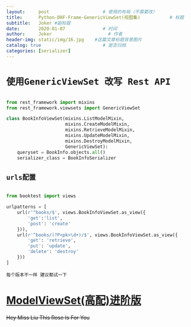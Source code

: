 ```yaml
---
layout:     post                    # 使用的布局（不需要改）
title:      Python-DRF-Frame-GenericViewSet(视图集)           # 标题 
subtitle:   Joker #副标题
date:       2020-01-07              # 时间
author:     Joker                     # 作者
header-img: static/img/16.jpg    #这篇文章标题背景图片
catalog: true                       # 是否归档
categories: [serializer]
---
```


# `使用GenericViewSet 改写 Rest API`

```python

from rest_framework import mixins
from rest_framework.viewsets import GenericViewSet

class BookInfoViewSet(mixins.ListModelMixin,
                      mixins.CreateModelMixin,
                      mixins.RetrieveModelMixin,
                      mixins.UpdateModelMixin,
                      mixins.DestroyModelMixin,
                      GenericViewSet):
    queryset = BookInfo.objects.all()
    serializer_class = BookInfoSerializer
```

## `urls配置`

```python

from booktest import views

urlpatterns = [
    url(r'^books/$', views.BookInfoViewSet.as_view({
        'get':'list',
        'post': 'create'
    })),
    url(r'^books/(?P<pk>\d+)/$', views.BookInfoViewSet.as_view({
        'get': 'retrieve',
        'put': 'update',
        'delete': 'destroy'
    }))
]
```



`每个版本不一样 建议都试一下`

# [ModelViewSet(高配)进阶版]()



~~Hey Miss Liu This Rose Is For You~~